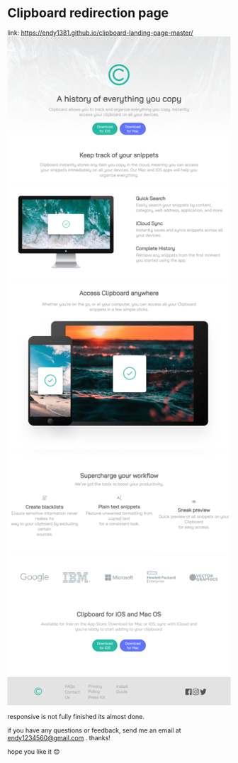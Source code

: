 # Clipboard redirection page
link: https://endy1381.github.io/clipboard-landing-page-master/
![alt text](image.png)
![alt text](image-1.png)
![alt text](image-2.png)
![alt text](image-3.png)
![alt text](image-4.png)

responsive is not fully finished its almost done.

if you have any questions or feedback, send me an email at endy1234560@gmail.com . thanks!

hope you like it 😊
